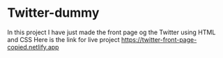 # Twitter-dummy
In this project I have just made the front page og the Twitter using HTML and CSS
Here is the link for live project https://twitter-front-page-copied.netlify.app

